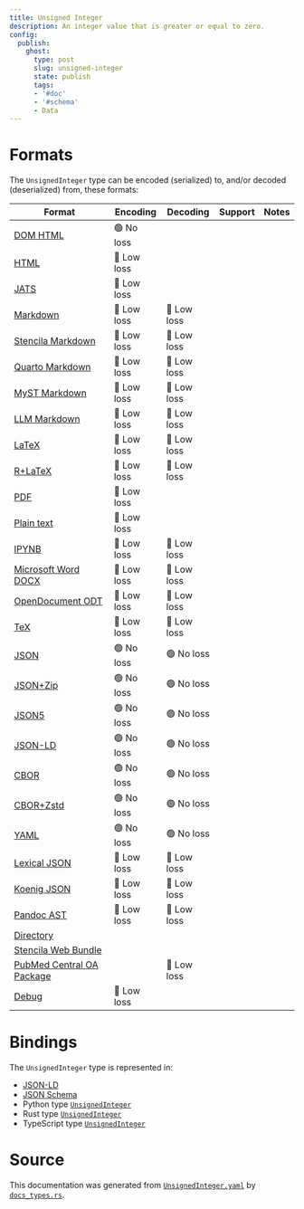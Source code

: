 ```yaml
---
title: Unsigned Integer
description: An integer value that is greater or equal to zero.
config:
  publish:
    ghost:
      type: post
      slug: unsigned-integer
      state: publish
      tags:
      - '#doc'
      - '#schema'
      - Data
---
```


# Formats

The `UnsignedInteger` type can be encoded (serialized) to, and/or decoded (deserialized) from, these formats:

| Format                                                                               | Encoding   | Decoding   | Support | Notes |
| ------------------------------------------------------------------------------------ | ---------- | ---------- | ------- | ----- |
| [DOM HTML](https://stencila.ghost.io/docs/reference/formats/dom.html)                | 🟢 No loss  |            |         |
| [HTML](https://stencila.ghost.io/docs/reference/formats/html)                        | 🔷 Low loss |            |         |
| [JATS](https://stencila.ghost.io/docs/reference/formats/jats)                        | 🔷 Low loss |            |         |
| [Markdown](https://stencila.ghost.io/docs/reference/formats/md)                      | 🔷 Low loss | 🔷 Low loss |         |
| [Stencila Markdown](https://stencila.ghost.io/docs/reference/formats/smd)            | 🔷 Low loss | 🔷 Low loss |         |
| [Quarto Markdown](https://stencila.ghost.io/docs/reference/formats/qmd)              | 🔷 Low loss | 🔷 Low loss |         |
| [MyST Markdown](https://stencila.ghost.io/docs/reference/formats/myst)               | 🔷 Low loss | 🔷 Low loss |         |
| [LLM Markdown](https://stencila.ghost.io/docs/reference/formats/llmd)                | 🔷 Low loss | 🔷 Low loss |         |
| [LaTeX](https://stencila.ghost.io/docs/reference/formats/latex)                      | 🔷 Low loss | 🔷 Low loss |         |
| [R+LaTeX](https://stencila.ghost.io/docs/reference/formats/rnw)                      | 🔷 Low loss | 🔷 Low loss |         |
| [PDF](https://stencila.ghost.io/docs/reference/formats/pdf)                          | 🔷 Low loss |            |         |
| [Plain text](https://stencila.ghost.io/docs/reference/formats/text)                  | 🔷 Low loss |            |         |
| [IPYNB](https://stencila.ghost.io/docs/reference/formats/ipynb)                      | 🔷 Low loss | 🔷 Low loss |         |
| [Microsoft Word DOCX](https://stencila.ghost.io/docs/reference/formats/docx)         | 🔷 Low loss | 🔷 Low loss |         |
| [OpenDocument ODT](https://stencila.ghost.io/docs/reference/formats/odt)             | 🔷 Low loss | 🔷 Low loss |         |
| [TeX](https://stencila.ghost.io/docs/reference/formats/tex)                          | 🔷 Low loss | 🔷 Low loss |         |
| [JSON](https://stencila.ghost.io/docs/reference/formats/json)                        | 🟢 No loss  | 🟢 No loss  |         |
| [JSON+Zip](https://stencila.ghost.io/docs/reference/formats/json.zip)                | 🟢 No loss  | 🟢 No loss  |         |
| [JSON5](https://stencila.ghost.io/docs/reference/formats/json5)                      | 🟢 No loss  | 🟢 No loss  |         |
| [JSON-LD](https://stencila.ghost.io/docs/reference/formats/jsonld)                   | 🟢 No loss  | 🟢 No loss  |         |
| [CBOR](https://stencila.ghost.io/docs/reference/formats/cbor)                        | 🟢 No loss  | 🟢 No loss  |         |
| [CBOR+Zstd](https://stencila.ghost.io/docs/reference/formats/cbor.zstd)              | 🟢 No loss  | 🟢 No loss  |         |
| [YAML](https://stencila.ghost.io/docs/reference/formats/yaml)                        | 🟢 No loss  | 🟢 No loss  |         |
| [Lexical JSON](https://stencila.ghost.io/docs/reference/formats/lexical)             | 🔷 Low loss | 🔷 Low loss |         |
| [Koenig JSON](https://stencila.ghost.io/docs/reference/formats/koenig)               | 🔷 Low loss | 🔷 Low loss |         |
| [Pandoc AST](https://stencila.ghost.io/docs/reference/formats/pandoc)                | 🔷 Low loss | 🔷 Low loss |         |
| [Directory](https://stencila.ghost.io/docs/reference/formats/directory)              |            |            |         |
| [Stencila Web Bundle](https://stencila.ghost.io/docs/reference/formats/swb)          |            |            |         |
| [PubMed Central OA Package](https://stencila.ghost.io/docs/reference/formats/pmcoap) |            | 🔷 Low loss |         |
| [Debug](https://stencila.ghost.io/docs/reference/formats/debug)                      | 🔷 Low loss |            |         |

# Bindings

The `UnsignedInteger` type is represented in:

- [JSON-LD](https://stencila.org/UnsignedInteger.jsonld)
- [JSON Schema](https://stencila.org/UnsignedInteger.schema.json)
- Python type [`UnsignedInteger`](https://github.com/stencila/stencila/blob/main/python/python/stencila/types/unsigned_integer.py)
- Rust type [`UnsignedInteger`](https://github.com/stencila/stencila/blob/main/rust/schema/src/types/unsigned_integer.rs)
- TypeScript type [`UnsignedInteger`](https://github.com/stencila/stencila/blob/main/ts/src/types/UnsignedInteger.ts)

# Source

This documentation was generated from [`UnsignedInteger.yaml`](https://github.com/stencila/stencila/blob/main/schema/UnsignedInteger.yaml) by [`docs_types.rs`](https://github.com/stencila/stencila/blob/main/rust/schema-gen/src/docs_types.rs).
